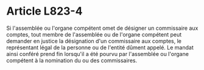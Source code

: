 # Article L823-4

Si l'assemblée ou l'organe compétent omet de désigner un commissaire aux comptes, tout membre de l'assemblée ou de l'organe compétent peut demander en justice la désignation d'un commissaire aux comptes, le représentant légal de la personne ou de l'entité dûment appelé. Le mandat ainsi conféré prend fin lorsqu'il a été pourvu par l'assemblée ou l'organe compétent à la nomination du ou des commissaires.